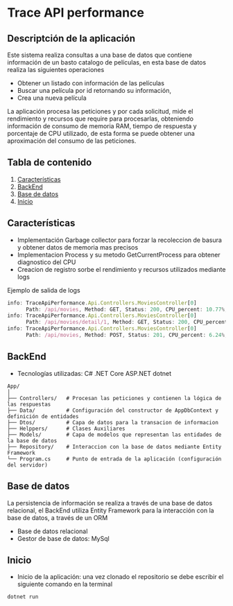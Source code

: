 # Trace API performance
## Descriptción de la aplicación
Este sistema realiza consultas a una base de datos que contiene información de un basto catalogo de películas, en esta base de datos realiza las siguientes operaciones  
- Obtener un listado con información de las películas 
- Buscar una película por id retornando su información, 
- Crea una nueva película
  
La aplicación procesa las peticiones y por cada solicitud, mide el rendimiento y recursos que require para procesarlas, obteniendo información de consumo de memoria RAM, tiempo de respuesta y porcentaje de CPU utilizado, de esta forma se puede obtener una aproximación del consumo de las peticiones.

## Tabla de contenido
1. [Características](#características)
2. [BackEnd](#backend)
3. [Base de datos](#base-de-datos)
4. [Inicio](#inicio)
<!-- 4. [Documentacion](#documentacion) -->
<!-- 5. [Pruebas unitarias](#pruebas-unitarias) -->
<!-- 6. [Monitoreo de rutas](#monitoreo-de-rutas) -->
<!-- 8. [Contenedores Docker](#contenedores-docker) -->

## Características
- Implementación Garbage collector para forzar la recoleccion de basura y obtener datos de memoria mas precisos
- Implementacion Process y su metodo GetCurrentProcess para obtener diagnostico del CPU
- Creacion de registro sorbe el rendimiento y recursos utilizados mediante logs

Ejemplo de salida de logs
```javascript
info: TraceApiPerformance.Api.Controllers.MoviesController[0]
      Path: /api/movies, Method: GET, Status: 200, CPU_percent: 10.77%, RAM: 0.89MB
info: TraceApiPerformance.Api.Controllers.MoviesController[0]
      Path: /api/movies/detail/1, Method: GET, Status: 200, CPU_percent: 11.10%, RAM: 1.32MB
info: TraceApiPerformance.Api.Controllers.MoviesController[0]
      Path: /api/movies, Method: POST, Status: 201, CPU_percent: 6.24%, RAM: 0.23MB
```

## BackEnd
- Tecnologías utilizadas: C# .NET Core ASP.NET dotnet 
```
App/
│
├── Controllers/   # Procesan las peticiones y contienen la lógica de las respuestas
├── Data/          # Configuración del constructor de AppDbContext y definición de entidades
├── Dtos/          # Capa de datos para la transacion de informacion
├── Helppers/      # Clases Auxiliares
├── Models/        # Capa de modelos que representan las entidades de la base de datos
├── Repository/    # Interaccion con la base de datos mediante Entity Framework
└── Program.cs     # Punto de entrada de la aplicación (configuración del servidor)
```

## Base de datos
La persistencia de información se realiza a través de una base de datos relacional, el BackEnd utiliza Entity Framework para la interacción con la base de datos, a través de un ORM
- Base de datos relacional
- Gestor de base de datos: MySql

## Inicio
- Inicio de la aplicación: una vez clonado el repositorio se debe escribir el siguiente comando en la terminal
```bash
dotnet run
```
